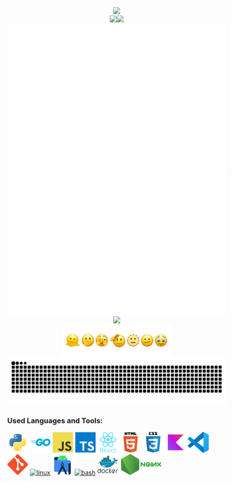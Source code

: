 <div align="center"><img src="https://github-readme-streak-stats.herokuapp.com?user=whonion&amp;theme=lightowl&amp;date_format=M%20j%5B%2C%20Y%5D"/></br><img src="https://github-profile-summary-cards.vercel.app/api/cards/most-commit-language?username=whonion&theme=transparent"/><img src="https://github-profile-summary-cards.vercel.app/api/cards/repos-per-language?username=whonion&theme=transparent"/></br><img src="https://github.com/whonion/py-github-stats/blob/master/generated/overview.svg#gh-light-mode-only"><img src="https://github.com/whonion/py-github-stats/blob/master/generated/languages.svg#gh-light-mode-only"><img src="https://komarev.com/ghpvc/?username=whonion&color=brightgreen" height="50"/></br><img src="https://raw.githubusercontent.com/whonion/whonion/main/emoji_back.png" width="50%" height="50%"/></div>
<img src="https://github.com/whonion/whonion/blob/output/github-contribution-grid-snake.svg">
<h3 align="left">Used Languages and Tools:</h3>
<p align="left"><a title="Python" href="https://python.org/" target="_blank"><img src="https://raw.githubusercontent.com/devicons/devicon/master/icons/python/python-original.svg" alt="python" width="48" height="48" /></a>&nbsp;<a title="GoLang" href="https://go.dev" target="_blank" rel="noreferrer"><img src="https://raw.githubusercontent.com/devicons/devicon/master/icons/go/go-original-wordmark.svg" alt="go" width="48" height="48" /></a>&nbsp;<a title="JavaScript" href="https://developer.mozilla.org/en-US/docs/Web/JavaScript" target="_blank" rel="noreferrer"><img src="https://raw.githubusercontent.com/devicons/devicon/master/icons/javascript/javascript-original.svg" alt="javascript" width="48" height="48" /></a>&nbsp;<a title="TypeScript" href="https://typescriptlang.org/" target="_blank" rel="noreferrer"><img src="https://raw.githubusercontent.com/devicons/devicon/master/icons/typescript/typescript-original.svg" alt="typescript" width="48" height="48" /></a>&nbsp;<a href="https://reactjs.org/" target="_blank" rel="noopener noreferrer"><img src="https://raw.githubusercontent.com/devicons/devicon/master/icons/react/react-original-wordmark.svg" alt="react" width="48" height="48" /></a>&nbsp;<a href="https://www.w3.org/html/" target="_blank" rel="noopener noreferrer"><img src="https://raw.githubusercontent.com/devicons/devicon/master/icons/html5/html5-original-wordmark.svg" alt="html5" width="48" height="48" /></a>&nbsp;<a href="https://www.w3schools.com/css/" target="_blank" rel="noopener noreferrer"><img src="https://raw.githubusercontent.com/devicons/devicon/master/icons/css3/css3-original-wordmark.svg" alt="css3" width="48" height="48" /></a>&nbsp;<a title="Kotlin" href="https://kotlinlang.org/" target="_blank" rel="noreferrer"><img src="https://raw.githubusercontent.com/devicons/devicon/master/icons/kotlin/kotlin-original.svg" alt="kotlin" width="48" height="48" /></a>&nbsp;<a title="VCCode" href="https://code.visualstudio.com/" target="_blank"><img src="https://raw.githubusercontent.com/devicons/devicon/master/icons/vscode/vscode-original.svg" alt="vccode" width="48" height="48" /></a>&nbsp;<a title="Git" href="https://git-scm.com/" target="_blank"><img src="https://raw.githubusercontent.com/devicons/devicon/master/icons/git/git-original.svg" alt="Git" width="48" height="48" /></a>&nbsp;<a title="Linux" href="https://linux.org/" target="_blank" rel="noopener noreferrer"><img src="https://avatars.githubusercontent.com/u/4604537?s=64&amp;v=4" alt="linux" width="48" height="48" /></a>&nbsp;<a title="Android Studio" href="https://developer.android.com/studio" target="_blank" rel="noreferrer"><img src="https://raw.githubusercontent.com/devicons/devicon/master/icons/androidstudio/androidstudio-original.svg" alt="Android Studio" width="48" height="48" /></a>&nbsp;<a title="Shell" href="https://www.gnu.org/software/bash/" target="_blank" rel="noreferrer"><img src="https://www.vectorlogo.zone/logos/gnu_bash/gnu_bash-icon.svg" alt="bash" width="48" height="48" /></a> <a title="Docker" href="https://docker.com/" target="_blank" rel="noreferrer"><img src="https://raw.githubusercontent.com/devicons/devicon/master/icons/docker/docker-original-wordmark.svg" alt="docker" width="48" height="48" /></a>&nbsp;<a title="NodeJS" href="https://nodejs.org" target="_blank" rel="noreferrer"><img src="https://raw.githubusercontent.com/devicons/devicon/master/icons/nodejs/nodejs-original.svg" alt="nodejs" width="48" height="48" /></a><a title="NGINX" href="https://nginx.org/" target="_blank" rel="noopener noreferrer"><img src="https://raw.githubusercontent.com/devicons/devicon/master/icons/nginx/nginx-original.svg" alt="nginx" width="48" height="48" /></a></p>


[card-profile]: https://github-profile-summary-cards.vercel.app/api/cards/profile-details?username=whonion&theme=transparent
[profile-stats]: https://github-profile-summary-cards.vercel.app/api/cards/stats?username=whonion&theme=transparent
[langs-by-commits]: https://github-profile-summary-cards.vercel.app/api/cards/most-commit-language?username=whonion&theme=transparent
[langs-by-repos]: https://github-profile-summary-cards.vercel.app/api/cards/repos-per-language?username=whonion&theme=transparent
[day-commits]: https://github-profile-summary-cards.vercel.app/api/cards/productive-time?username=whonion&theme=transparent
[user-stats]: https://github-readme-stats.vercel.app/api?username=whonion&amp;show_icons=true&amp;theme=lightowl
[users-streak]: https://github-readme-streak-stats.herokuapp.com?user=whonion&amp;theme=lightowl&amp;date_format=M%20j%5B%2C%20Y%5D
[used-langs]: https://github-readme-stats.vercel.app/api/top-langs/?username=whonion&amp;layout=compact&amp;theme=lightowl
[snake]: https://github.com/whonion/whonion/blob/output/github-contribution-grid-snake.svg
[wellcome]: https://readme-typing-svg.herokuapp.com/?color=%2336BCF7&lines=Computer+science+student
[overview]: (https://github.com/whonion/py-github-stats/blob/master/generated/overview.svg#gh-light-mode-only)
[languages]: (https://github.com/whonion/py-github-stats/blob/master/generated/languages.svg#gh-light-mode-only)
